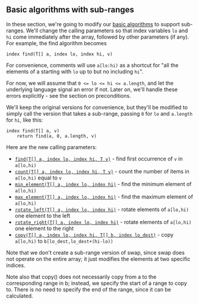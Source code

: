 ## Basic algorithms with sub-ranges

In these section, we're going to modify our [basic algorithms](Basic-algorithms.md)
to support sub-ranges.
We'll change the calling parameters so that index variables `lo` and `hi`
come immediately after the array,
followed by other parameters (if any).
For example, the find algorithm becomes
```
index find(T[] a, index lo, index hi, v)
```
For convenience, comments will use `a[lo:hi)` as a shortcut
for "all the elements of a starting with `lo`
up to but no including `hi`".

For now, we will assume that `0 <= lo <= hi <= a.length`,
and let the underlying language signal an error if not.
Later on, we'll handle these errors explicitly - see the section on preconditions.

We'll keep the original versions for convenience,
but they'll be modified to simply call the version that takes a sub-range,
passing `0` for `lo` and `a.length` for `hi`, like this:
```
index find(T[] a, v)
    return find(a, 0, a.length, v)
```
Here are the new calling parameters:
* [`find(T[] a, index lo, index hi, T v)`](../algorithms-subrange/find.md) - find first occurrence of `v` in `a[lo,hi)`
* [`count(T[] a, index lo, index hi, T v)`](../algorithms-subrange/count.md) - count the number of items in `a[lo,hi)` equal to `v`
* [`min_element(T[] a, index lo, index hi)`](../algorithms-subrange/min-element.md) - find the minimum element of `a[lo,hi)`
* [`max_element(T[] a, index lo, index hi)`](../algorithms-subrange/max-element.md) - find the maximum element of `a[lo,hi)`
* [`rotate_left(T[] a, index lo, index hi)`](../algorithms-subrange/rotate-left.md) - rotate elements of `a[lo,hi)` one element to the left
* [`rotate_right(T[] a, index lo, index hi)`](../algorithms-subrange/rotate-right.md) - rotate elements of `a[lo,hi)` one element to the right
* [`copy(T[] a, index lo, index hi, T[] b, index lo_dest)`](../algorithms-subrange/copy.md) - copy `a[lo,hi)` to `b[lo_dest,lo_dest+(hi-lo))`

Note that we don't create a sub-range version of swap,
since swap does not operate on the entire array;
it just modifies the elements at two specific indices.

Note also that copy() does not necessarily copy from a
to the corresponding range in b;
instead, we specify the start of a range to copy to.
There is no need to specify the end of the range,
since it can be calculated.
